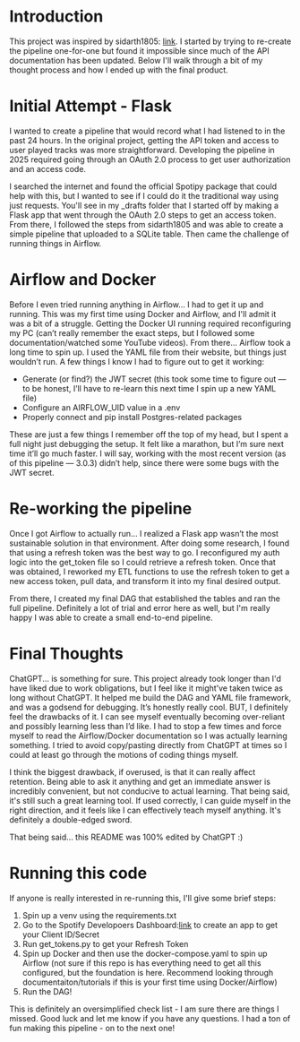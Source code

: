 # Introduction

This project was inspired by sidarth1805: [link](https://github.com/sidharth1805/Spotify_etl.git). I started by trying to re-create the pipeline one-for-one but found it impossible since much of the API documentation has been updated. Below I'll walk through a bit of my thought process and how I ended up with the final product.

# Initial Attempt - Flask

I wanted to create a pipeline that would record what I had listened to in the past 24 hours. In the original project, getting the API token and access to user played tracks was more straightforward. Developing the pipeline in 2025 required going through an OAuth 2.0 process to get user authorization and an access code.

I searched the internet and found the official Spotipy package that could help with this, but I wanted to see if I could do it the traditional way using just requests. You'll see in my \_drafts folder that I started off by making a Flask app that went through the OAuth 2.0 steps to get an access token. From there, I followed the steps from sidarth1805 and was able to create a simple pipeline that uploaded to a SQLite table. Then came the challenge of running things in Airflow.

# Airflow and Docker

Before I even tried running anything in Airflow... I had to get it up and running. This was my first time using Docker and Airflow, and I'll admit it was a bit of a struggle. Getting the Docker UI running required reconfiguring my PC (can’t really remember the exact steps, but I followed some documentation/watched some YouTube videos). From there... Airflow took a long time to spin up. I used the YAML file from their website, but things just wouldn’t run. A few things I know I had to figure out to get it working:

- Generate (or find?) the JWT secret (this took some time to figure out — to be honest, I’ll have to re-learn this next time I spin up a new YAML file)
- Configure an AIRFLOW_UID value in a .env
- Properly connect and pip install Postgres-related packages

These are just a few things I remember off the top of my head, but I spent a full night just debugging the setup. It felt like a marathon, but I’m sure next time it’ll go much faster. I will say, working with the most recent version (as of this pipeline — 3.0.3) didn’t help, since there were some bugs with the JWT secret.

# Re-working the pipeline

Once I got Airflow to actually run... I realized a Flask app wasn’t the most sustainable solution in that environment. After doing some research, I found that using a refresh token was the best way to go. I reconfigured my auth logic into the get_token file so I could retrieve a refresh token. Once that was obtained, I reworked my ETL functions to use the refresh token to get a new access token, pull data, and transform it into my final desired output.

From there, I created my final DAG that established the tables and ran the full pipeline. Definitely a lot of trial and error here as well, but I'm really happy I was able to create a small end-to-end pipeline.

# Final Thoughts

ChatGPT... is something for sure. This project already took longer than I'd have liked due to work obligations, but I feel like it might’ve taken twice as long without ChatGPT. It helped me build the DAG and YAML file framework, and was a godsend for debugging. It’s honestly really cool. BUT, I definitely feel the drawbacks of it. I can see myself eventually becoming over-reliant and possibly learning less than I’d like. I had to stop a few times and force myself to read the Airflow/Docker documentation so I was actually learning something. I tried to avoid copy/pasting directly from ChatGPT at times so I could at least go through the motions of coding things myself.

I think the biggest drawback, if overused, is that it can really affect retention. Being able to ask it anything and get an immediate answer is incredibly convenient, but not conducive to actual learning. That being said, it's still such a great learning tool. If used correctly, I can guide myself in the right direction, and it feels like I can effectively teach myself anything. It's definitely a double-edged sword.

That being said... this README was 100% edited by ChatGPT :)

# Running this code

If anyone is really interested in re-running this, I'll give some brief steps:

1. Spin up a venv using the requirements.txt
2. Go to the Spotify Developoers Dashboard:[link](https://developer.spotify.com/dashboard) to create an app to get your Client ID/Secret
3. Run get_tokens.py to get your Refresh Token
4. Spin up Docker and then use the docker-compose.yaml to spin up Airflow (not sure if this repo is has everything need to get all this configured, but the foundation is here. Recommend looking through documentaiton/tutorials if this is your first time using Docker/Airflow)
5. Run the DAG!

This is definitely an oversimplified check list - I am sure there are things I missed. Good luck and let me know if you have any questions. I had a ton of fun making this pipeline - on to the next one!

